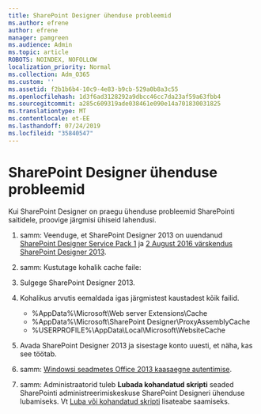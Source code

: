 ```yaml
---
title: SharePoint Designer ühenduse probleemid
ms.author: efrene
author: efrene
manager: pamgreen
ms.audience: Admin
ms.topic: article
ROBOTS: NOINDEX, NOFOLLOW
localization_priority: Normal
ms.collection: Adm_O365
ms.custom: ''
ms.assetid: f2b1b6b4-10c9-4e83-b9cb-529a0b8a3c55
ms.openlocfilehash: 1d3f6ad3128292a9dbcc46cc7da23af59a63fbb4
ms.sourcegitcommit: a285c609319ade038461e090e14a701830031825
ms.translationtype: MT
ms.contentlocale: et-EE
ms.lasthandoff: 07/24/2019
ms.locfileid: "35840547"
---
```

# <a name="sharepoint-designer-connection-issues"></a>SharePoint Designer ühenduse probleemid 

Kui SharePoint Designer on praegu ühenduse probleemid SharePointi saitidele, proovige järgmisi ühiseid lahendusi.

1. samm: Veenduge, et SharePoint Designer 2013 on uuendanud [SharePoint Designer Service Pack 1](https://support.microsoft.com/help/2817441/description-of-microsoft-sharepoint-designer-2013-service-pack-1-sp1) ja [2 August 2016 värskendus SharePoint Designer 2013](https://support.microsoft.com/help/3114721/august-2-2016-update-for-sharepoint-designer-2013-kb3114721).



2. samm: Kustutage kohalik cache faile:

1. Sulgege SharePoint Designer 2013.

2. Kohalikus arvutis eemaldada igas järgmistest kaustadest kõik failid.

    - %AppData%\Microsoft\Web server Extensions\Cache
    - %AppData%\Microsoft\SharePoint Designer\ProxyAssemblyCache
    - %USERPROFILE%\AppData\Local\Microsoft\WebsiteCache

3. Avada SharePoint Designer 2013 ja sisestage konto uuesti, et näha, kas see töötab.

3. samm: [Windowsi seadmetes Office 2013 kaasaegne autentimise](https://docs.microsoft.com/office365/admin/security-and-compliance/enable-modern-authentication?redirectSourcePath=/article/Enable-Modern-Authentication-for-Office-2013-on-Windows-devices-7dc1c01a-090f-4971-9677-f1b192d6c910&view=o365-worldwide).

4. samm: Administraatorid tuleb **Lubada kohandatud skripti** seaded SharePointi administreerimiskeskuse SharePoint Designeri ühenduse lubamiseks. Vt [Luba või kohandatud skripti](https://docs.microsoft.com/sharepoint/allow-or-prevent-custom-script) lisateabe saamiseks.


